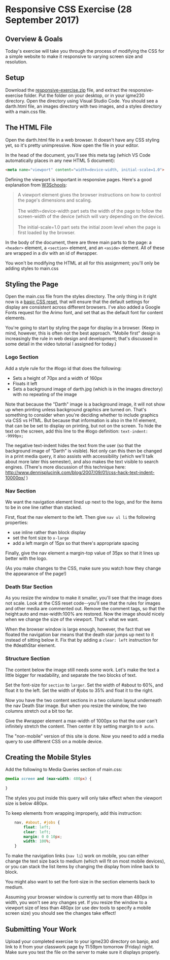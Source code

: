 # Responsive CSS Exercise (28 September 2017)

## Overview & Goals
Today's exercise will take you through the process of modifying the CSS for a simple website to make it responsive to varying screen size and resolution. 

## Setup
Download the [responsive-exercise.zip](responsive-exercise.zip) file, and extract the responsive-exercise folder. Put the folder on your desktop, or in your igme230 directory. Open the directory using Visual Studio Code. You should see a darth.html file, an images directory with two images, and a styles directory with a main.css file.

## The HTML File
Open the darth.html file in a web browser. It doesn't have any CSS styling yet, so it's pretty unimpressive. Now open the file in your editor. 

In the head of the document, you'll see this meta tag (which VS Code automatically places in any new HTML 5 document):

```html
<meta name="viewport" content="width=device-width, initial-scale=1.0">
```

Defining the viewport is important in responsive pages. Here's a good explanation from <a href="https://www.w3schools.com/css/css_rwd_viewport.asp">W3Schools</a>:

>A <meta> viewport element gives the browser instructions on how to control the page's dimensions and scaling.<br/><br />The width=device-width part sets the width of the page to follow the screen-width of the device (which will vary depending on the device).<br/><br />The initial-scale=1.0 part sets the initial zoom level when the page is first loaded by the browser.

In the body of the document, there are three main parts to the page: a `<header>` element, a `<section>` element, and an `<aside>` element. All of these are wrapped in a div with an id of #wrapper.  

You won't be modifying the HTML at all for this assignment; you'll only be adding styles to main.css

## Styling the Page

Open the main.css file from the styles directory. The only thing in it right now is a <a href="http://cssreset.com/what-is-a-css-reset/">basic CSS reset</a>, that will ensure that the default settings for display are consistent across different browsers. I've also added a Google Fonts request for the Arimo font, and set that as the default font for content elements. 

You're going to start by styling the page for display in a browser. (Keep in mind, however, this is often not the best approach. "Mobile first" design is increasingly the rule in web design and development; that's discussed in some detail in the video tutorial I assigned for today.)

### Logo Section
Add a style rule for the #logo id that does the following:   
- Sets a height of 70px and a width of 160px
- Floats it left
- Sets a background image of darth.jpg (which is in the images directory) with no repeating of the image

Note that because the "Darth" image is a background image, it will not show up when printing unless background graphics are turned on. That's something to consider when you're deciding whether to include graphics via CSS vs HTML. But because that information is also in the h1 element, that can be be set to display on printing, but not on the screen. To hide the text on the screen, add this line to the #logo definition: `text-indent: -9999px;`

The negative text-indent hides the text from the user (so that the background image of “Darth” is visible). Not only can this then be changed in a print media query, it also assists with accessibility (which we'll talk about more later this semester), and also makes the text visible to search engines. (There's more discussion of this technique here: http://www.dennisplucinik.com/blog/2007/09/01/css-hack-text-indent-10000px/ )

### Nav Section

We want the navigation element lined up next to the logo, and for the items to be in one line rather than stacked.  

First, float the nav element to the left. Then give `nav ul li` the following properties:
- use inline rather than block display
- set the font size to `x-large`
- add a left margin of 15px so that there's appropriate spacing

Finally, give the nav element a margin-top value of 35px so that it lines up better with the logo. 

(As you make changes to the CSS, make sure you watch how they change the appearance of the page!)

### Death Star Section

As you resize the window to make it smaller, you'll see that the image does not scale. Look at the CSS reset code--you'll see that the rules for images and other media are commented out. Remove the comment tags, so that the height:auto and max-width:100% are restored. Now the image should nicely when we change the size of the viewport. That's what we want. 

When the browser window is large enough, however, the fact that we floated the navigation bar means that the death star jumps up next to it instead of sitting below it. Fix that by adding a `clear: left` instruction for the #deathStar element. 

### Structure Section

The content below the image still needs some work. Let's make the text a little bigger for readability, and separate the two blocks of text. 

Set the font-size for `section` to `larger`.  Set the width of #about to 60%, and float it to the left. Set the width of #jobs to 35% and float it to the right. 

Now you have the two content sections in a two column layout underneath the nav Death Star image. But when you resize the window, the two columns stretch out a bit too far. 

Give the #wrapper element a max-width of 1000px so that the user can't infinitely stretch the content. Then center it by setting margin to `0 auto`. 

The "non-mobile" version of this site is done. Now you need to add a media query to use different CSS on a mobile device.

## Creating the Mobile Styles

Add the following to Media Queries section of main.css:

```css
@media screen and (max-width: 480px) {
	
}
```
The styles you put inside this query will only take effect when the viewport size is below 480px. 

To keep elements from wrapping improperly, add this instruction: 

```css
	nav, #about, #jobs {
		float: left;
		clear: left;
		margin: 0 0 10px; 
		width: 100%;
	}	
```
To make the navigation links (`nav li`) work on mobile, you can either change the text size back to medium (which will fit on most mobile devices), or you can stack the list items by changing the display from inline back to block. 

You might also want to set the font-size in the section elements back to medium.  

Assuming your browser window is currently set to more than 480px in width, you won't see any changes yet. If you resize the window to a viewport size  of less than 480px (or use dev tools to specify a mobile screen size) you should see the changes take effect!

## Submitting Your Work
Upload your completed exercise to your igme230 directory on banjo, and link to it from your classwork page by 11:59pm tomorrow (Friday) night. Make sure you test the file on the server to make sure it displays properly.
